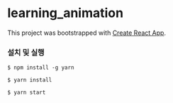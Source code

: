 # learning_animation

This project was bootstrapped with [Create React App](https://github.com/facebook/create-react-app).

### 설치 및 실행

```
$ npm install -g yarn

$ yarn install

$ yarn start
```

